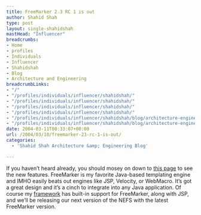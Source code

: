 ```yaml
---
title: FreeMarker 2.3 RC 1 is out
author: Shahid Shah
type: post
layout: single-shahidshah
mastHead: "Influencer"
breadcrumbs:
- Home
- profiles
- Individuals
- Influencer
- Shahidshah
- Blog
- Architecture and Engineering
breadcrumbLinks:
- "/"
- "/profiles/individuals/influencer/shahidshah/"
- "/profiles/individuals/influencer/shahidshah/"
- "/profiles/individuals/influencer/shahidshah/"
- "/profiles/individuals/influencer/shahidshah/"
- "/profiles/individuals/influencer/shahidshah/blog/architecture-engineering/"
- "/profiles/individuals/influencer/shahidshah/blog/architecture-engineering/"
date: 2004-03-11T00:33:07+00:00
url: /2004/03/10/freemarker-23-rc-1-is-out/
categories:
  - 'Shahid Shah Architecture &amp; Engineering Blog'

---
```

If you haven&#8217;t heard already, you should mosey on down to [this page][1] to see the new features. FreeMarker is my favorite Java-based templating engine and IMHO easily beats out engines like JSP, Velocity, or WebMacro. It&#8217;s got a great design and it&#8217;s a cinch to integrate into any Java application. Of course my [framework][2] has built-in support for FreeMarker, along with JSP, and we&#8217;ll be releasing our next version of the NEFS with the latest FreeMarker version.

 [1]: http://freemarker.sourceforge.net/docs/versions_2_3.html
 [2]: http://www.netspective.com